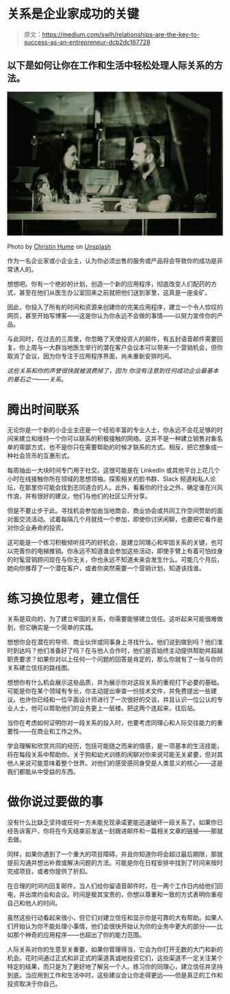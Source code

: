 # 关系是企业家成功的关键

> 原文：<https://medium.com/swlh/relationships-are-the-key-to-success-as-an-entrepreneur-dcb2dc167728>

## 以下是如何让你在工作和生活中轻松处理人际关系的方法。

![](img/d2a35b98fa19d9020729df9ba03ee5d6.png)

Photo by [Christin Hume](https://unsplash.com/@christinhumephoto?utm_source=medium&utm_medium=referral) on [Unsplash](https://unsplash.com?utm_source=medium&utm_medium=referral)

作为一名企业家或小企业主，认为你必须出售的服务或产品将会导致你的成功是非常诱人的。

想想吧。你有一个绝妙的计划，创造一个新的应用程序，彻底改变人们配药的方式，甚至在他们从医生办公室回来之前就把他们送到家里，这真是一座金矿。

因此，你投入了所有的时间和资源来创建你的完美应用程序，建立一个令人惊叹的网页，甚至开始写博客——这是你认为你永远不会做的事情——以努力宣传你的产品。

与此同时，在过去的三周里，你忽略了天使投资人的邮件，有五封语音邮件需要回复。你上周与一大群当地医生举行的潜在客户会议本可以带来一个营销机会，但你取消了会议，因为你专注于应用程序界面，尚未重新安排时间。

*这些关系和你的声誉很快就被浪费掉了，因为* *你没有注意到任何成功企业最基本的基石之一——关系*。

# 腾出时间联系

无论你是一个新的小企业主还是一个经验丰富的专业人士，你永远不会花足够的时间来建立和维持一个你可以联系的积极接触的网络。这并不是一种建立销售对象名单的卑鄙方式，也不是你只在需要帮助的时候才联系的方式。相反，把它想象成一种社会货币的互惠形式。

每周抽出一大块时间专门用于社交。这很可能是在 LinkedIn 或其他平台上花几个小时在线接触你所在领域的思想领袖。探索相关的脸书群、Slack 频道和私人论坛，在那里你可能会找到志同道合的人。此外，看看你的行业之外，确定谁在兴风作浪，并有很好的建议，他们与他们的社区公开分享。

但是不要止步于此。寻找机会参加由当地商会、商业协会或共同工作空间赞助的面对面交流活动。试着每隔几个月就找一个参加，即使你讨厌闲聊，也要把它看作是对你企业寿命的投资。

这可能是一个练习积极倾听技巧的好机会，是建立同理心和牢固关系的关键，也可以完善你的电梯推销。你永远不知道谁会参加这些活动，即使手臂上有着可怕纹身的时髦营销顾问现在与你无关，你也永远不知道未来会发生什么。可能几个月后，她向你推荐了一个潜在客户，或者你突然需要一个营销计划，知道该找谁。

# 练习换位思考，建立信任

关系是双向的，为了建立牢固的关系，你需要能够建立信任。这听起来可能很难做到，但它确实是一个简单的实践。

想想你会在潜在的导师、商业伙伴或同事身上寻找什么。他们说到做到吗？他们准时到达吗？他们准备好了吗？在与他人合作时，他们是否始终主动提供帮助并超越职责要求？如果你对以上任何一个问题的回答是肯定的，那么你就有了一张与你的关系建立信任的路线图。

想想你有什么机会展示这些品质，并为展示你对这段关系的重视打下必要的基础。可能是你在某个领域有专长，你主动提出审查一份技术文件，并免费提出一些建议。也许你已经和一位平面设计师进行了一次很好的交谈，并且认识一位公认的专业人士，他可以帮助他们的业务更上一层楼。把这两个连起来，往后站。

当你在考虑如何证明你对一段关系的投入时，也要考虑同理心和人际交往能力的重要性——在商业和工作之外。

学会理解和欣赏共同的经历，包括可能随之而来的情感，是一项基本的生活技能，将在每段关系中帮助你。关于狗和幼犬训练的闲聊对你来说可能无关紧要，但对其他人来说可能意味着整个世界。对他们的感受感同身受是人类意义的核心——这是我们都能从中受益的东西。

# 做你说过要做的事

没有什么比缺乏坚持或任何一方未能兑现承诺更能迅速破坏一段关系了。如果你已经告诉客户，你将在今天结束前发送一封跟进邮件和一篇相关文章的链接——那就去做。

同样，如果你遇到了一个重大的项目障碍，并且你知道你将会超过最后期限，那就提前沟通并想出补救或解决问题的方法。可能是你在日程安排中找到了时间来按时完成项目，或者你提供了折扣。

在合理的时间内回复邮件，当人们给你留语音邮件时，在一两个工作日内给他们回电，并出席约会和会议。时间是极其宝贵的，你想以尊重和一致的方式表明你重视自己和他人的时间。

虽然这些行动看起来很小，但它们对建立信任和显示你是可靠的大有帮助。如果人们开始认为你不能处理小事情，他们会很快开始认为你的业务中更大的部分——比如那个神奇的应用程序——也超出了你的能力范围。

人际关系对你的生意至关重要，如果你管理得当，它会为你打开无数的大门和新的机会。花时间通过正式和非正式的渠道真诚地投资它们，这些渠道不一定关注某个特定的结果，而只是为了更好地了解另一个人。练习你的同理心，建立信任并坚持到底。当应用到工作和生活中时，这些建议会让你走得更远——但是真正的工作和投资取决于你自己。